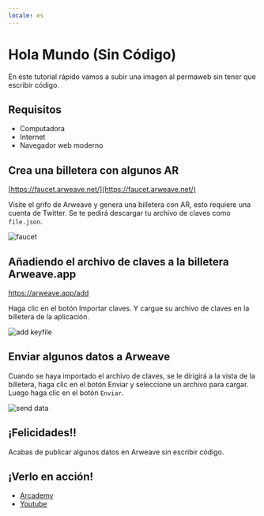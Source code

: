 ```yaml
---
locale: es
---
```


# Hola Mundo (Sin Código)

En este tutorial rápido vamos a subir una imagen al permaweb sin tener que escribir código.

## Requisitos

- Computadora
- Internet
- Navegador web moderno

## Crea una billetera con algunos AR

[https://faucet.arweave.net/](https://faucet.arweave.net/)

Visite el grifo de Arweave y genera una billetera con AR, esto requiere una cuenta de Twitter. Se te pedirá descargar tu archivo de claves como `file.json`.

![faucet](https://arweave.net/aO-L2ZAhqUC6H1xThrY8-b9TwQykRcRhZkPaeF9tTuo/)

## Añadiendo el archivo de claves a la billetera Arweave.app

https://arweave.app/add

Haga clic en el botón Importar claves. Y cargue su archivo de claves en la billetera de la aplicación.

![add keyfile](https://arweave.net/urFQ0X2pBHmDRk9v8zeog4yDGmj1mYA16nS_7shpJSE/)

## Enviar algunos datos a Arweave

Cuando se haya importado el archivo de claves, se le dirigirá a la vista de la billetera, haga clic en el botón Enviar y seleccione un archivo para cargar. Luego haga clic en el botón `Enviar`.

![send data](https://arweave.net/UnT4rcnGUgkJgggVFUVXA6M2e0IrWs-VzNnpJ4mJr3M)

## ¡Felicidades!!

Acabas de publicar algunos datos en Arweave sin escribir código.

## ¡Verlo en acción!

- [Arcademy](https://arcademy.arweave.net/#/AtomicPlayground/xMVuQ5BKy__EccnMu0Ji_0rPk3f6yCtIRdHwvjSweB4)
- [Youtube](https://youtu.be/T6wJ3m5ABSU)
